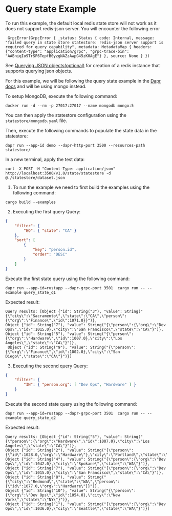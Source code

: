 # Query state Example
To run this example, the default local redis state store will not work as it does not support redis-json server. You will encounter the following error
```
 GrpcError(GrpcError { _status: Status { code: Internal, message: "failed query in state store statestore: redis-json server support is required for query capability", metadata: MetadataMap { headers: {"content-type": "application/grpc", "grpc-trace-bin": "AABniqIo9TrSF6TepfB0yzgNAZzAwpG45zK0AgE"} }, source: None } })
```

See [Querying JSON objects(optional)](https://docs.dapr.io/reference/components-reference/supported-state-stores/setup-redis/#querying-json-objects-optional) for creation of a redis instance that supports querying json objects.

For this example, we will be following the query state example in the [Dapr docs](https://docs.dapr.io/developing-applications/building-blocks/state-management/howto-state-query-api/#example-data-and-query) and will be using mongo instead.

To setup MongoDB, execute the following command:
<!-- STEP
name: Run mongodb instance
background: true
sleep: 10
timeout_seconds: 30
-->
```
docker run -d --rm -p 27017:27017 --name mongodb mongo:5
```
<!-- END_STEP -->

You can then apply the statestore configuration using the `statestore/mongodb.yaml` file. 

Then, execute the following commands to populate the state data in the statestore:

<!-- STEP
name: Populate state store step 1/2
background: true
sleep: 5
timeout_seconds: 10
-->
```
dapr run --app-id demo --dapr-http-port 3500 --resources-path statestore/
```
<!-- END_STEP -->

In a new terminal, apply the test data:

<!-- STEP
name: Populate state store step 2/2
background: true
sleep: 2
timeout_seconds: 5
-->
```
curl -X POST -H "Content-Type: application/json" http://localhost:3500/v1.0/state/statestore -d @./statestore/dataset.json
``````
<!-- END_STEP -->

1. To run the example we need to first build the examples using the following command:

<!-- STEP
name: Build examples
background: false
sleep: 15
timeout_seconds: 30
-->
```
cargo build --examples
```
<!-- END_STEP -->

2. Executing the first query
Query:
```json
{
    "filter": {
        "EQ": { "state": "CA" }
    },
    "sort": [
        {
            "key": "person.id",
            "order": "DESC"
        }
    ]
}

```
Execute the first state query using the following command:

<!-- STEP
name: Run query_state_q1 example
output_match_mode: substring
match_order: none
expected_stdout_lines:
  - '== APP == Query results: [Object {"id": String("3"), "value": String("{\"person\":{\"org\":\"Finance\",\"id\":1071.0},\"city\":\"Sacramento\",\"state\":\"CA\"}")}, Object {"id": String("7"), "value": String("{\"state\":\"CA\",\"person\":{\"org\":\"Dev Ops\",\"id\":1015.0},\"city\":\"San Francisco\"}")}, Object {"id": String("5"), "value": String("{\"person\":{\"org\":\"Hardware\",\"id\":1007.0},\"city\":\"Los Angeles\",\"state\":\"CA\"}")}, Object {"id": String("9"), "value": String("{\"person\":{\"org\":\"Finance\",\"id\":1002.0},\"city\":\"San Diego\",\"state\":\"CA\"}")}]'
background: false
sleep: 15
timeout_seconds: 30
-->
```
dapr run --app-id=rustapp --dapr-grpc-port 3501  cargo run -- --example query_state_q1
```
<!-- END_STEP -->

Expected result:
```
Query results: [Object {"id": String("3"), "value": String("{\"city\":\"Sacramento\",\"state\":\"CA\",\"person\":{\"org\":\"Finance\",\"id\":1071.0}}")}, 
Object {"id": String("7"), "value": String("{\"person\":{\"org\":\"Dev Ops\",\"id\":1015.0},\"city\":\"San Francisco\",\"state\":\"CA\"}")}, 
Object {"id": String("5"), "value": String("{\"person\":{\"org\":\"Hardware\",\"id\":1007.0},\"city\":\"Los Angeles\",\"state\":\"CA\"}")},
 Object {"id": String("9"), "value": String("{\"person\":{\"org\":\"Finance\",\"id\":1002.0},\"city\":\"San Diego\",\"state\":\"CA\"}")}]
```

3. Executing the second query
Query:
```json
{
    "filter": {
        "IN": { "person.org": [ "Dev Ops", "Hardware" ] }
    }
}
```
Execute the second state query using the following command:

<!-- STEP
name: Run query_state_q2 example
output_match_mode: substring
match_order: none
expected_stdout_lines:
  - '== APP == Query results: [Object {"id": String("1"), "value": String("{\"state\":\"WA\",\"person\":{\"org\":\"Dev Ops\",\"id\":1036.0},\"city\":\"Seattle\"}")}, Object {"id": String("7"), "value": String("{\"state\":\"CA\",\"person\":{\"org\":\"Dev Ops\",\"id\":1015.0},\"city\":\"San Francisco\"}")}, Object {"id": String("5"), "value": String("{\"person\":{\"org\":\"Hardware\",\"id\":1007.0},\"city\":\"Los Angeles\",\"state\":\"CA\"}")}, Object {"id": String("4"), "value": String("{\"person\":{\"org\":\"Dev Ops\",\"id\":1042.0},\"city\":\"Spokane\",\"state\":\"WA\"}")}, Object {"id": String("10"), "value": String("{\"person\":{\"id\":1054.0,\"org\":\"Dev Ops\"},\"city\":\"New York\",\"state\":\"NY\"}")}, Object {"id": String("8"), "value": String("{\"person\":{\"org\":\"Hardware\",\"id\":1077.0},\"city\":\"Redmond\",\"state\":\"WA\"}")}, Object {"id": String("2"), "value": String("{\"person\":{\"org\":\"Hardware\",\"id\":1028.0},\"city\":\"Portland\",\"state\":\"OR\"}")}]'
background: false
sleep: 15
timeout_seconds: 30
-->
```
dapr run --app-id=rustapp --dapr-grpc-port 3501  cargo run -- --example query_state_q2
```
<!-- END_STEP -->

Expected result:
```
Query results: [Object {"id": String("5"), "value": String("{\"person\":{\"org\":\"Hardware\",\"id\":1007.0},\"city\":\"Los Angeles\",\"state\":\"CA\"}")}, 
Object {"id": String("2"), "value": String("{\"person\":{\"id\":1028.0,\"org\":\"Hardware\"},\"city\":\"Portland\",\"state\":\"OR\"}")}, 
Object {"id": String("4"), "value": String("{\"person\":{\"org\":\"Dev Ops\",\"id\":1042.0},\"city\":\"Spokane\",\"state\":\"WA\"}")},
Object {"id": String("7"), "value": String("{\"person\":{\"org\":\"Dev Ops\",\"id\":1015.0},\"city\":\"San Francisco\",\"state\":\"CA\"}")}, 
Object {"id": String("8"), "value": String("{\"city\":\"Redmond\",\"state\":\"WA\",\"person\":{\"id\":1077.0,\"org\":\"Hardware\"}}")}, 
Object {"id": String("10"), "value": String("{\"person\":{\"org\":\"Dev Ops\",\"id\":1054.0},\"city\":\"New York\",\"state\":\"NY\"}")}, 
Object {"id": String("1"), "value": String("{\"person\":{\"org\":\"Dev Ops\",\"id\":1036.0},\"city\":\"Seattle\",\"state\":\"WA\"}")}]
```
